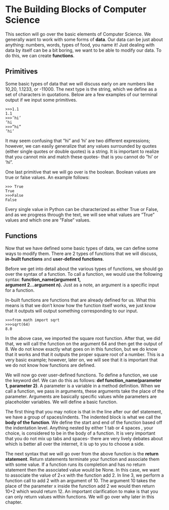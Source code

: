 # The Building Blocks of Computer Science

This section will go over the basic elements of Computer Science. We generally want to work with some forms of **data**. Our data can be just about anything: numbers, words, types of food, you name it! Just dealing with data by itself can be a bit boring, we want to be able to modify our data. To do this, we can create **functions**.

## Primitives

Some basic types of data that we will discuss early on are numbers like 10,20, 1.1233, or -11000. The next type is the string, which we define as a set of characters in quotations. Below are a few examples of our terminal output if we input some primitives.

```text
>>>1.1
1.1
>>>’hi’ 
’hi
>>>”hi” 
’hi’
```

It may seem confusing that ”hi” and ’hi’ are two different expressions; however, we can easily generalize that any values surrounded by quotes \(either single quotes or double quotes\) is a string. It is important to realize that you cannot mix and match these quotes- that is you cannot do ”hi’ or ’hi”.

One last primitive that we will go over is the boolean. Boolean values are true or false values. An example follows:

```text
>>> True
True
>>>False
False
```

Every single value in Python can be characterized as either True or False, and as we progress through the text, we will see what values are ”True” values and which one are ”False” values.

## Functions

Now that we have defined some basic types of data, we can define some ways to modify them. There are 2 types of functions that we will discuss, **in-built functions** and **user-defined functions**.

Before we get into detail about the various types of functions, we should go over the syntax of a function. To call a function, we would use the following syntax: **function\_name\(argument 1,  
 argument 2...argument n\).** Just as a note, an argument is a specific input for a function.

In-built functions are functions that are already defined for us. What this means is that we don’t know how the function itself works, we just know that it outputs will output something corresponding to our input.

```text
>>>from math import sqrt 
>>>sqrt(64)
8.0
```

In the above case, we imported the square root function. After that, we did that, we will call the function on the argument 64 and then get the output of 8. We do not know exactly what goes on in this function, but we do know that it works and that it outputs the proper square root of a number. This is a very basic example; however, later on, we will see that it is important that we do not know how functions are defined.

We will now go over user-defined functions. To define a function, we use the keyword def. We can do this as follows: **def function\_name\(parameter 1, parameter 2\)**. A parameter is a variable in a method definition. When we call a function, we pass in arguments, these arguments take the place of the parameter. Arguments are basically specific values while parameters are placeholder variables. We will define a basic function.

The first thing that you may notice is that in the line after our def statement, we have a group of spaces/indents. The indented block is what we call the **body of the function**. We define the start and end of the function based off the indentation level. Anything nested by either 1 tab or 4 spaces , your choice, is considered to be in the body of a function. It is very important that you do not mix up tabs and spaces- there are very lively debates about which is better all over the internet, it is up to you to choose a side.

The next syntax that we will go over from the above function is the **return statement**. Return statements terminate your function and associate them with some value. If a function runs its completion and has no return statement then the associated value would be None. In this case, we want to associate the value of 2+x with the function add 2. In line 3, we perform a function call to add 2 with an argument of 10. The argument 10 takes the place of the parameter x inside the function add 2 we would then return 10+2 which would return 12. An important clarification to make is that you can only return values within functions. We will go over why later in this chapter.

